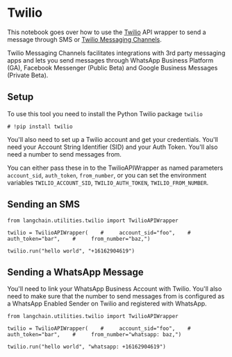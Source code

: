 Twilio
======

This notebook goes over how to use the [Twilio](https://www.twilio.com) API wrapper to send a message through SMS or [Twilio Messaging Channels](https://www.twilio.com/docs/messaging/channels).

Twilio Messaging Channels facilitates integrations with 3rd party messaging apps and lets you send messages through WhatsApp Business Platform (GA), Facebook Messenger (Public Beta) and Google Business Messages (Private Beta).

Setup[](#setup "Direct link to Setup")
---------------------------------------

To use this tool you need to install the Python Twilio package `twilio`

    # !pip install twilio

You'll also need to set up a Twilio account and get your credentials. You'll need your Account String Identifier (SID) and your Auth Token. You'll also need a number to send messages from.

You can either pass these in to the TwilioAPIWrapper as named parameters `account_sid`, `auth_token`, `from_number`, or you can set the environment variables `TWILIO_ACCOUNT_SID`, `TWILIO_AUTH_TOKEN`, `TWILIO_FROM_NUMBER`.

Sending an SMS[](#sending-an-sms "Direct link to Sending an SMS")
------------------------------------------------------------------

    from langchain.utilities.twilio import TwilioAPIWrapper

    twilio = TwilioAPIWrapper(    #     account_sid="foo",    #     auth_token="bar",    #     from_number="baz,")

    twilio.run("hello world", "+16162904619")

Sending a WhatsApp Message[](#sending-a-whatsapp-message "Direct link to Sending a WhatsApp Message")
------------------------------------------------------------------------------------------------------

You'll need to link your WhatsApp Business Account with Twilio. You'll also need to make sure that the number to send messages from is configured as a WhatsApp Enabled Sender on Twilio and registered with WhatsApp.

    from langchain.utilities.twilio import TwilioAPIWrapper

    twilio = TwilioAPIWrapper(    #     account_sid="foo",    #     auth_token="bar",    #     from_number="whatsapp: baz,")

    twilio.run("hello world", "whatsapp: +16162904619")